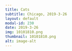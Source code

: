 ```yaml
---
title: Cats
subtitle: Chicago, 2019-3-26
layout: default
modal-id: 230
date: 2019-3-26
img: 10101810.png
thumbnail: 10101810.png
alt: image-alt
---
```

